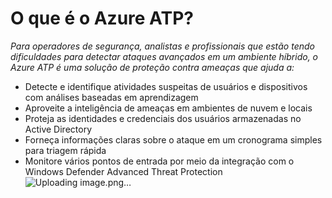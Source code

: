 # O que é o Azure ATP?
*Para operadores de segurança, analistas e profissionais que estão tendo dificuldades para detectar ataques avançados em um ambiente híbrido, o Azure ATP é uma solução de proteção contra ameaças que ajuda a:*

- Detecte e identifique atividades suspeitas de usuários e dispositivos com análises baseadas em aprendizagem
- Aproveite a inteligência de ameaças em ambientes de nuvem e locais
- Proteja as identidades e credenciais dos usuários armazenadas no Active Directory
- Forneça informações claras sobre o ataque em um cronograma simples para triagem rápida
- Monitore vários pontos de entrada por meio da integração com o Windows Defender Advanced Threat Protection
![Uploading image.png…]()
